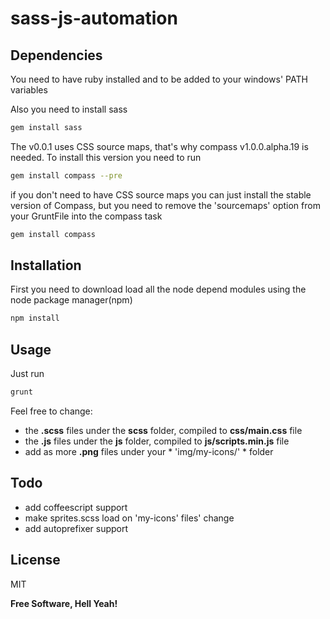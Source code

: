 sass-js-automation
==================


Dependencies
--------------

You need to have ruby installed and to be added to your windows' PATH variables

Also you need to install sass

```sh
gem install sass
```

The v0.0.1 uses CSS source maps, that's why compass v1.0.0.alpha.19 is needed. To install this version you need to run  

```sh
gem install compass --pre
```

if you don't need to have CSS source maps you can just install the stable version of Compass, but you need to remove the 'sourcemaps' option from your GruntFile into the compass task

```sh
gem install compass
```

Installation
--------------

First you need to download load all the node depend modules using the node package manager(npm)

```sh
npm install
```



Usage
----

Just run

```sh
grunt
```

Feel free to change: 
- the **.scss** files under the **scss** folder, compiled to **css/main.css** file
- the **.js** files under the **js** folder, compiled to **js/scripts.min.js** file
- add as more **.png** files under your * 'img/my-icons/' * folder


Todo
----

- add coffeescript support
- make sprites.scss load on 'my-icons' files' change
- add autoprefixer support


License
----

MIT

**Free Software, Hell Yeah!**
